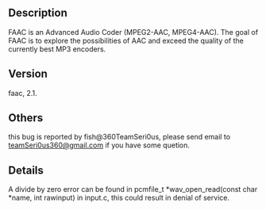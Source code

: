 ## Description

FAAC is an Advanced Audio Coder (MPEG2-AAC, MPEG4-AAC). The goal of FAAC is to explore the possibilities of AAC and exceed the quality of the currently best MP3 encoders.


## Version
faac, 2.1.

## Others
this bug is reported by fish@360TeamSeri0us, please send email to teamSeri0us360@gmail.com if you have some quetion.

## Details
A divide by zero error can be found  in pcmfile_t *wav_open_read(const char *name, int rawinput)
 in input.c, this could result in denial of service.
 
 

